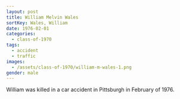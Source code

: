 ```yaml
---
layout: post
title: William Melvin Wales
sortKey: Wales, William
date: 1976-02-01
categories:
  - class-of-1970
tags:
  - accident
  - traffic
images:
  - /assets/class-of-1970/william-m-wales-1.png
gender: male
---
```


William was killed in a car accident in Pittsburgh in February of 1976.
